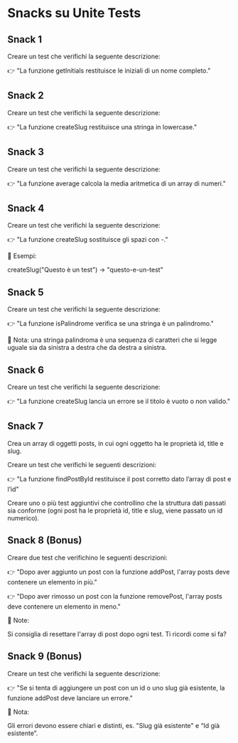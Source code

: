 # Snacks su Unite Tests

## Snack 1
Creare un test che verifichi la seguente descrizione:

👉 "La funzione getInitials restituisce le iniziali di un nome completo."

## Snack 2
Creare un test che verifichi la seguente descrizione:

👉 "La funzione createSlug restituisce una stringa in lowercase."

## Snack 3
Creare un test che verifichi la seguente descrizione:

👉 "La funzione average calcola la media aritmetica di un array di numeri."

## Snack 4
Creare un test che verifichi la seguente descrizione:

👉 "La funzione createSlug sostituisce gli spazi con -."


📌 Esempi:

createSlug("Questo è un test") → "questo-e-un-test"

## Snack 5
Creare un test che verifichi la seguente descrizione:

👉 "La funzione isPalindrome verifica se una stringa è un palindromo."



📌 Nota: una stringa palindroma è una sequenza di caratteri che si legge uguale sia da sinistra a destra che da destra a sinistra.

## Snack 6
Creare un test che verifichi la seguente descrizione:

👉 "La funzione createSlug lancia un errore se il titolo è vuoto o non valido."

## Snack 7
Crea un array di oggetti posts, in cui ogni oggetto ha le proprietà id, title e slug.

Creare un test che verifichi le seguenti descrizioni:

👉 "La funzione findPostById restituisce il post corretto dato l’array di post e l’id"


Creare uno o più test aggiuntivi che controllino che la struttura dati passati sia conforme (ogni post ha le proprietà id, title e slug, viene passato un id numerico).

## Snack 8 (Bonus)
Creare due test che verifichino le seguenti descrizioni:

👉 "Dopo aver aggiunto un post con la funzione addPost, l'array posts deve contenere un elemento in più."

👉 "Dopo aver rimosso un post con la funzione removePost, l'array posts deve contenere un elemento in meno."

📌 Note:

Si consiglia di resettare l'array di post dopo ogni test. Ti ricordi come si fa?

## Snack 9 (Bonus)
Creare un test che verifichi la seguente descrizione:

👉 "Se si tenta di aggiungere un post con un id o uno slug già esistente, la funzione addPost deve lanciare un errore."

📌 Nota:

Gli errori devono essere chiari e distinti, es. "Slug già esistente" e “Id già esistente”.